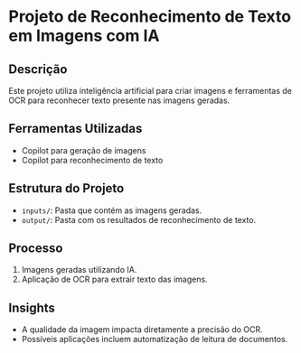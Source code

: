 # Projeto de Reconhecimento de Texto em Imagens com IA

## Descrição
Este projeto utiliza inteligência artificial para criar imagens e ferramentas de OCR para reconhecer texto presente nas imagens geradas.

## Ferramentas Utilizadas
- Copilot para geração de imagens
- Copilot para reconhecimento de texto

## Estrutura do Projeto
- `inputs/`: Pasta que contém as imagens geradas.
- `output/`: Pasta com os resultados de reconhecimento de texto.

## Processo
1. Imagens geradas utilizando IA.
2. Aplicação de OCR para extrair texto das imagens.

## Insights
- A qualidade da imagem impacta diretamente a precisão do OCR.
- Possíveis aplicações incluem automatização de leitura de documentos.

